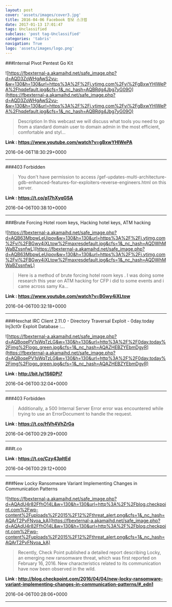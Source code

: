 ```yaml
---
layout: post
cover: 'assets/images/cover3.jpg'
title: 2016-04-06 Facebook 정보 스크랩
date: 2017-01-13 17:01:47
tags: Unclassified
subclass: 'post tag-Unclassified'
categories: 'tabris'
navigation: True
logo: 'assets/images/logo.png'
---
```


###Internal Pivot Pentest Go Kit

![https://fbexternal-a.akamaihd.net/safe_image.php?d=AQD3ZoWHgAwS2vu-&w=130&h=130&url=https%3A%2F%2Fi.ytimg.com%2Fvi%2FgBxwYHIWePA%2Fhqdefault.jpg&cfs=1&_nc_hash=AQBRdg4Jbg7yG09O](https://fbexternal-a.akamaihd.net/safe_image.php?d=AQD3ZoWHgAwS2vu-&w=130&h=130&url=https%3A%2F%2Fi.ytimg.com%2Fvi%2FgBxwYHIWePA%2Fhqdefault.jpg&cfs=1&_nc_hash=AQBRdg4Jbg7yG09O)

>Description In this webcast we will discuss what tools you need to go from a standard domain user to domain admin in the most efficient, comfortable and styl...

**Link : <https://www.youtube.com/watch?v=gBxwYHIWePA>**

2016-04-06T18:30:29+0000

---

###403 Forbidden

>You don't have permission to access /gef-updates-multi-architecture-gdb-enhanced-features-for-exploiters-reverse-engineers.html on this server.

**Link : <https://t.co/p17hXyqGSA>**

2016-04-06T00:38:10+0000

---

###Brute Forcing Hotel room keys, Hacking hotel keys, ATM hacking

![https://fbexternal-a.akamaihd.net/safe_image.php?d=AQB63MbpwLeUipov&w=130&h=130&url=https%3A%2F%2Fi.ytimg.com%2Fvi%2FBGwy4iXLtow%2Fmaxresdefault.jpg&cfs=1&_nc_hash=AQDWhMWaBZssnfwL](https://fbexternal-a.akamaihd.net/safe_image.php?d=AQB63MbpwLeUipov&w=130&h=130&url=https%3A%2F%2Fi.ytimg.com%2Fvi%2FBGwy4iXLtow%2Fmaxresdefault.jpg&cfs=1&_nc_hash=AQDWhMWaBZssnfwL)

>Here is a method of brute forcing hotel room keys . I was doing some research this year on ATM hacking for CFP i did to some events and i came across samy Ka...

**Link : <https://www.youtube.com/watch?v=BGwy4iXLtow>**

2016-04-06T00:32:18+0000

---

###Hexchat IRC Client 2.11.0 - Directory Traversal Exploit - 0day.today Inj3ct0r Exploit Database :...

![https://fbexternal-a.akamaihd.net/safe_image.php?d=AQBoqePV1sWqTzLG&w=130&h=130&url=http%3A%2F%2F0day.today%2Fimg%2Flogo_green.jpg&cfs=1&_nc_hash=AQAZHEBZYEbmDgyR](https://fbexternal-a.akamaihd.net/safe_image.php?d=AQBoqePV1sWqTzLG&w=130&h=130&url=http%3A%2F%2F0day.today%2Fimg%2Flogo_green.jpg&cfs=1&_nc_hash=AQAZHEBZYEbmDgyR)

**Link : <http://bit.ly/1S6DPj7>**

2016-04-06T00:32:04+0000

---

###403 Forbidden

>Additionally, a 500 Internal Server Error error was encountered while trying to use an ErrorDocument to handle the request.

**Link : <https://t.co/HVh4VhZrGa>**

2016-04-06T00:29:29+0000

---

###t.co

**Link : <https://t.co/Czy43pItEd>**

2016-04-06T00:29:12+0000

---

###New Locky Ransomware Variant Implementing Changes in Communication Patterns

![https://fbexternal-a.akamaihd.net/safe_image.php?d=AQAdU4r82FfhO14L&w=130&h=130&url=http%3A%2F%2Fblog.checkpoint.com%2Fwp-content%2Fuploads%2F2015%2F12%2Fthreat_alert.png&cfs=1&_nc_hash=AQArT2PvFNvoa_kA](https://fbexternal-a.akamaihd.net/safe_image.php?d=AQAdU4r82FfhO14L&w=130&h=130&url=http%3A%2F%2Fblog.checkpoint.com%2Fwp-content%2Fuploads%2F2015%2F12%2Fthreat_alert.png&cfs=1&_nc_hash=AQArT2PvFNvoa_kA)

>Recently, Check Point published a detailed report describing Locky, an emerging new ransomware threat, which was first reported on February 16, 2016. New characteristics related to its communication have now been observed in the wild.

**Link : <http://blog.checkpoint.com/2016/04/04/new-locky-ransomware-variant-implementing-changes-in-communication-patterns/#_edn1>**

2016-04-06T00:28:06+0000

---

